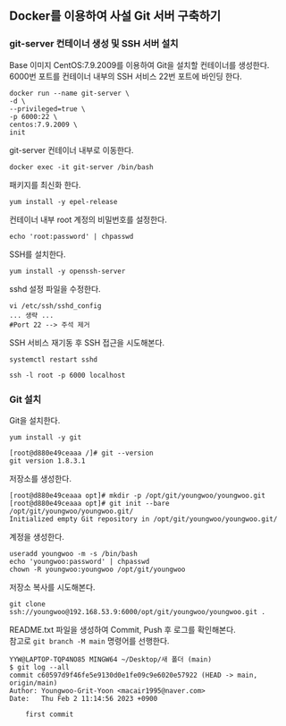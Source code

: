 ## Docker를 이용하여 사설 Git 서버 구축하기
### git-server 컨테이너 생성 및 SSH 서버 설치
Base 이미지 CentOS:7.9.2009를 이용하여 Git을 설치할 컨테이너를 생성한다.  
6000번 포트를 컨테이너 내부의 SSH 서비스 22번 포트에 바인딩 한다.
```shell
docker run --name git-server \
-d \
--privileged=true \
-p 6000:22 \
centos:7.9.2009 \
init
```
git-server 컨테이너 내부로 이동한다.
```shell
docker exec -it git-server /bin/bash
```
패키지를 최신화 한다.
```shell
yum install -y epel-release
```
컨테이너 내부 root 계정의 비밀번호를 설정한다.
```shell
echo 'root:password' | chpasswd
```
SSH를 설치한다.
```shell
yum install -y openssh-server
```
sshd 설정 파일을 수정한다.
```text
vi /etc/ssh/sshd_config
... 생략 ...
#Port 22 --> 주석 제거
```
SSH 서비스 재기동 후 SSH 접근을 시도해본다.
```shell
systemctl restart sshd
```
```shell
ssh -l root -p 6000 localhost
```
### Git 설치
Git을 설치한다.  
```shell
yum install -y git
```
```text
[root@d880e49ceaaa /]# git --version
git version 1.8.3.1
```
저장소를 생성한다.
```text
[root@d880e49ceaaa opt]# mkdir -p /opt/git/youngwoo/youngwoo.git
[root@d880e49ceaaa opt]# git init --bare /opt/git/youngwoo/youngwoo.git/
Initialized empty Git repository in /opt/git/youngwoo/youngwoo.git/
```
계정을 생성한다.
```text
useradd youngwoo -m -s /bin/bash
echo 'youngwoo:password' | chpasswd
chown -R youngwoo:youngwoo /opt/git/youngwoo
```
저장소 복사를 시도해본다.
```shell
git clone ssh://youngwoo@192.168.53.9:6000/opt/git/youngwoo/youngwoo.git .
```
README.txt 파일을 생성하여 Commit, Push 후 로그를 확인해본다.  
참고로 `git branch -M main` 명령어를 선행한다.
```text
YYW@LAPTOP-TQP4NO85 MINGW64 ~/Desktop/새 폴더 (main)
$ git log --all
commit c60597d9f46fe5e9130d0e1fe09c9e6020e57922 (HEAD -> main, origin/main)
Author: Youngwoo-Grit-Yoon <macair1995@naver.com>
Date:   Thu Feb 2 11:14:56 2023 +0900

    first commit
```